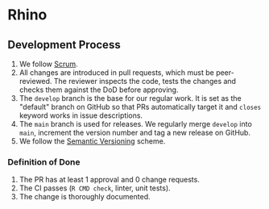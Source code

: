 # Rhino

## Development Process
1. We follow [Scrum](https://scrumguides.org/).
2. All changes are introduced in pull requests, which must be peer-reviewed.
The reviewer inspects the code, tests the changes and checks them against the DoD before approving.
3. The `develop` branch is the base for our regular work.
It is set as the "default" branch on GitHub
so that PRs automatically target it and `closes` keyword works in issue descriptions.
4. The `main` branch is used for releases.
We regularly merge `develop` into `main`,
increment the version number and tag a new release on GitHub.
5. We follow the [Semantic Versioning](https://semver.org/) scheme.

### Definition of Done
1. The PR has at least 1 approval and 0 change requests.
2. The CI passes (`R CMD check`, linter, unit tests).
3. The change is thoroughly documented.

